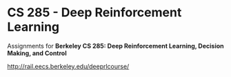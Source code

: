 # CS 285 - Deep Reinforcement Learning

Assignments for **Berkeley CS 285: Deep Reinforcement Learning, Decision Making, and Control**

http://rail.eecs.berkeley.edu/deeprlcourse/